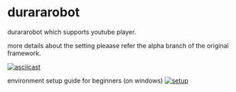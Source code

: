 # durararobot

durararobot which supports youtube player.

more details about the setting pleaase refer the alpha branch of the original framework.

[![asciicast](https://asciinema.org/a/sH1VAIakIbTz1wdCPU8Lp9U2m.svg)](https://asciinema.org/a/sH1VAIakIbTz1wdCPU8Lp9U2m)

environment setup guide for beginners (on windows)
[![setup](https://i.ytimg.com/vi/H7V_X3yNIe8/hqdefault.jpg)](https://www.youtube.com/watch?v=H7V_X3yNIe8)
